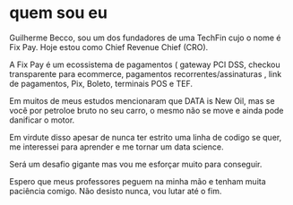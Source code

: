 # quem sou eu

Guilherme Becco, sou um dos fundadores de uma TechFin cujo o nome é Fix Pay. Hoje estou como Chief Revenue Chief (CRO).

A Fix Pay é um ecossistema de pagamentos ( gateway PCI DSS, checkou transparente para ecommerce, pagamentos recorrentes/assinaturas , link de pagamentos, Pix, Boleto, terminais POS e TEF.

Em muitos de meus estudos mencionaram que DATA is New Oil, mas se você por petroloe bruto no seu carro, o mesmo não se move e ainda pode danificar o motor.

Em virdute disso apesar de nunca ter estrito uma linha de codigo se quer, me interessei para aprender e me tornar um data science.

Será um desafio gigante mas vou me esforçar muito para conseguir.

Espero que meus professores peguem na minha mão e tenham muita paciência comigo. Não desisto nunca, vou lutar até o fim.
